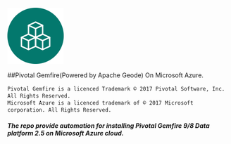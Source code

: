 
![alt text](https://github.com/Pivotal-Data-Engineering/gemfire-azure/blob/master/icon_gemfire1.png "Logo") 

##Pivotal Gemfire(Powered by Apache Geode) On Microsoft Azure.

    Pivotal Gemfire is a licenced Trademark © 2017 Pivotal Software, Inc. All Rights Reserved.
    Microsoft Azure is a licenced trademark of © 2017 Microsoft corporation. All Rights Reserved.
    
##### The repo provide automation for installing Pivotal Gemfire 9/8 Data platform 2.5  on Microsoft Azure cloud. 
